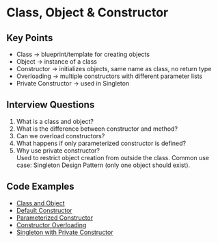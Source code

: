 # Class, Object & Constructor

## Key Points
- Class → blueprint/template for creating objects
- Object → instance of a class
- Constructor → initializes objects, same name as class, no return type
- Overloading → multiple constructors with different parameter lists
- Private Constructor → used in Singleton

## Interview Questions
1. What is a class and object?  
2. What is the difference between constructor and method?  
3. Can we overload constructors?  
4. What happens if only parameterized constructor is defined?  
5. Why use private constructor?  
  Used to restrict object creation from outside the class.
  Common use case: Singleton Design Pattern (only one object should exist).

## Code Examples
- [Class and Object](Day1/ClassAndObject.java)
- [Default Constructor](Day1/ConstructorDefault.java)
- [Parameterized Constructor](Day1/ConstructorParameterized.java)
- [Constructor Overloading](Day1/ConstructorOverloading.java)
- [Singleton with Private Constructor](Day1/SingletonPrivateConstructor.java)
